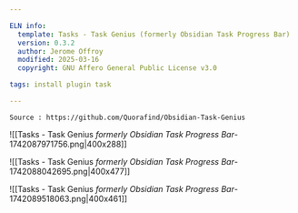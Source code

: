 ```yaml
---

ELN info:
  template: Tasks - Task Genius (formerly Obsidian Task Progress Bar)
  version: 0.3.2
  author: Jerome Offroy
  modified: 2025-03-16
  copyright: GNU Affero General Public License v3.0

tags: install plugin task

---
```

````ad-tip
Source : https://github.com/Quorafind/Obsidian-Task-Genius

````

![[Tasks - Task Genius _formerly Obsidian Task Progress Bar_-1742087971756.png|400x288]]

![[Tasks - Task Genius _formerly Obsidian Task Progress Bar_-1742088042695.png|400x477]]


![[Tasks - Task Genius _formerly Obsidian Task Progress Bar_-1742089518063.png|400x461]]